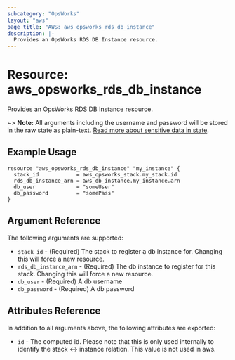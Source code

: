 ```yaml
---
subcategory: "OpsWorks"
layout: "aws"
page_title: "AWS: aws_opsworks_rds_db_instance"
description: |-
  Provides an OpsWorks RDS DB Instance resource.
---
```


# Resource: aws_opsworks_rds_db_instance

Provides an OpsWorks RDS DB Instance resource.

~> **Note:** All arguments including the username and password will be stored in the raw state as plain-text.
[Read more about sensitive data in state](/docs/state/sensitive-data.html).

## Example Usage

```hcl
resource "aws_opsworks_rds_db_instance" "my_instance" {
  stack_id            = aws_opsworks_stack.my_stack.id
  rds_db_instance_arn = aws_db_instance.my_instance.arn
  db_user             = "someUser"
  db_password         = "somePass"
}
```

## Argument Reference

The following arguments are supported:

* `stack_id` - (Required) The stack to register a db instance for. Changing this will force a new resource.
* `rds_db_instance_arn` - (Required) The db instance to register for this stack. Changing this will force a new resource.
* `db_user` - (Required) A db username
* `db_password` - (Required) A db password

## Attributes Reference

In addition to all arguments above, the following attributes are exported:

* `id` - The computed id. Please note that this is only used internally to identify the stack <-> instance relation. This value is not used in aws.
